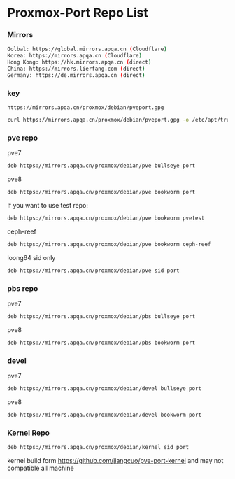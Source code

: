 # Proxmox-Port  Repo List

### Mirrors

```bash
Golbal: https://global.mirrors.apqa.cn (Cloudflare)
Korea: https://mirrors.apqa.cn (Cloudflare)
Hong Kong: https://hk.mirrors.apqa.cn (direct)
China: https://mirrors.lierfang.com (direct)
Germany: https://de.mirrors.apqa.cn (direct)
```

### key 

    https://mirrors.apqa.cn/proxmox/debian/pveport.gpg
    
   ```bash
   curl https://mirrors.apqa.cn/proxmox/debian/pveport.gpg -o /etc/apt/trusted.gpg.d/pveport.gpg
```

### pve repo
  
pve7

   ```bash
   deb https://mirrors.apqa.cn/proxmox/debian/pve bullseye port
   ```

pve8

   ```bash
   deb https://mirrors.apqa.cn/proxmox/debian/pve bookworm port
   ```
If you want to use test repo:

   ```bash
   deb https://mirrors.apqa.cn/proxmox/debian/pve bookworm pvetest
   ```
ceph-reef
   ```bash
   deb https://mirrors.apqa.cn/proxmox/debian/pve bookworm ceph-reef
   ```


loong64  sid only

   ```bash
   deb https://mirrors.apqa.cn/proxmox/debian/pve sid port
   ```

### pbs repo

pve7

   ```bash
   deb https://mirrors.apqa.cn/proxmox/debian/pbs bullseye port
   ```

pve8

   ```bash
   deb https://mirrors.apqa.cn/proxmox/debian/pbs bookworm port
   ```


### devel

pve7

   ```bash
   deb https://mirrors.apqa.cn/proxmox/debian/devel bullseye port
   ```

pve8

   ```bash
   deb https://mirrors.apqa.cn/proxmox/debian/devel bookworm port
   ```

### Kernel Repo

   ```bash
   deb https://mirrors.apqa.cn/proxmox/debian/kernel sid port
   ```
kernel build form https://github.com/jiangcuo/pve-port-kernel and may not compatible all machine
